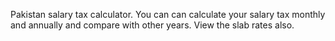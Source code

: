 Pakistan salary tax calculator.
You can can calculate your salary tax monthly and annually and compare with other years.
View the slab rates also.
